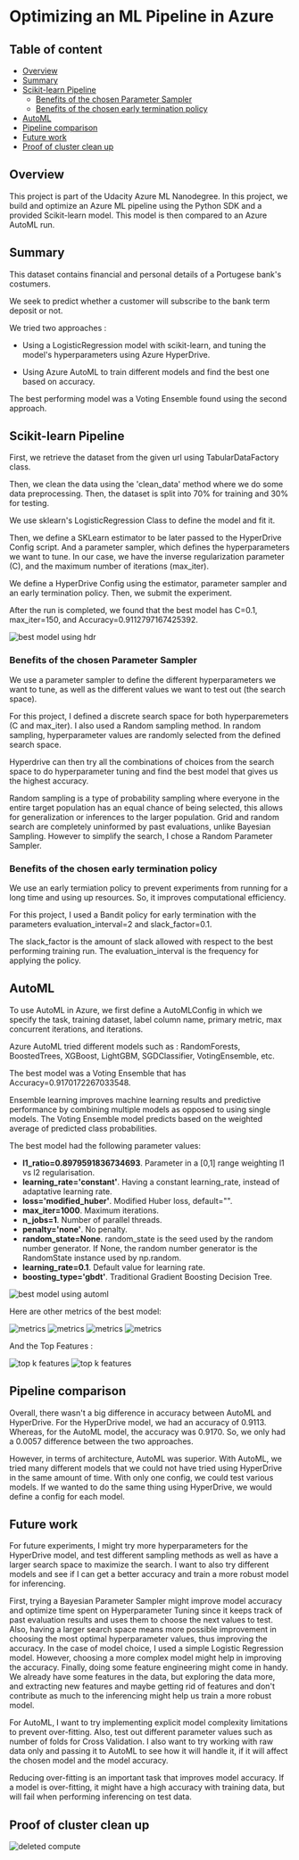 # Optimizing an ML Pipeline in Azure

## Table of content
* [Overview](#overview)
* [Summary](#summary)
* [Scikit-learn Pipeline](#scikit-learn-pipeline)
  - [Benefits of the chosen Parameter Sampler](#benefits-of-the-chosen-parameter-sampler)
  - [Benefits of the chosen early termination policy](#benefits-of-the-chosen-early-termination-policy)
* [AutoML](#automl)
* [Pipeline comparison](#pipeline-comparison)
* [Future work](#future-work)
* [Proof of cluster clean up](#proof-of-cluster-clean-up)

## Overview
This project is part of the Udacity Azure ML Nanodegree.
In this project, we build and optimize an Azure ML pipeline using the Python SDK and a provided Scikit-learn model.
This model is then compared to an Azure AutoML run.

## Summary
This dataset contains financial and personal details of a Portugese bank's costumers.

We seek to predict whether a customer will subscribe to the bank term deposit or not.

We tried two approaches :

* Using a LogisticRegression model with scikit-learn, and tuning the model's hyperparameters using Azure HyperDrive.

* Using Azure AutoML to train different models and find the best one based on accuracy.

The best performing model was a Voting Ensemble found using the second approach.

## Scikit-learn Pipeline
First, we retrieve the dataset from the given url using TabularDataFactory class.

Then, we clean the data using the 'clean_data' method where we do some data preprocessing. Then, the dataset is split into 70% for training and 30% for testing.

We use sklearn's LogisticRegression Class to define the model and fit it.

Then, we define a SKLearn estimator to be later passed to the HyperDrive Config script. And a parameter sampler, which defines the hyperparameters we want to tune. In our case, we have the inverse regularization parameter (C), and the maximum number of iterations (max_iter).

We define a HyperDrive Config using the estimator, parameter sampler and an early termination policy. Then, we submit the experiment.

After the run is completed, we found that the best model has C=0.1, max_iter=150, and Accuracy=0.9112797167425392.

![best model using hdr](images/best_model_hdr.png)

### Benefits of the chosen Parameter Sampler
We use a parameter sampler to define the different hyperparameters we want to tune, as well as the different values we want to test out (the search space).

For this project, I defined a discrete search space for both hyperparemeters (C and max_iter). I also used a Random sampling method. In random sampling, hyperparameter values are randomly selected from the defined search space. 

Hyperdrive can then try all the combinations of choices from the search space to do hyperparameter tuning and find the best model that gives us the highest accuracy.

Random sampling is a type of probability sampling where everyone in the entire target population has an equal chance of being selected, this allows for generalization or inferences to the larger population. Grid and random search are completely uninformed by past evaluations, unlike Bayesian Sampling. However to simplify the search, I chose a Random Parameter Sampler.

### Benefits of the chosen early termination policy
We use an early termiation policy to prevent experiments from running for a long time and using up resources. So, it improves computational efficiency.

For this project, I used a Bandit policy for early termination with the parameters evaluation_interval=2 and slack_factor=0.1.

The slack_factor is the amount of slack allowed with respect to the best performing training run. The evaluation_interval is the frequency for applying the policy.

## AutoML
To use AutoML in Azure, we first define a AutoMLConfig in which we specify the task, training dataset, label column name, primary metric, max concurrent iterations, and iterations.

Azure AutoML tried different models such as : RandomForests, BoostedTrees, XGBoost, LightGBM, SGDClassifier, VotingEnsemble, etc. 

The best model was a Voting Ensemble that has Accuracy=0.9170172267033548. 

Ensemble learning improves machine learning results and predictive performance by combining multiple models as opposed to using single models. The Voting Ensemble model predicts based on the weighted average of predicted class probabilities.

The best model had the following parameter values:
* **l1_ratio=0.8979591836734693**. Parameter in a [0,1] range weighting l1 vs l2 regularisation.
* **learning_rate='constant'**. Having a constant learning_rate, instead of adaptative learning rate.
* **loss='modified_huber'**. Modified Huber loss, default="".
* **max_iter=1000**. Maximum iterations.
* **n_jobs=1**. Number of parallel threads.
* **penalty='none'**. No penalty.
* **random_state=None**. random_state is the seed used by the random number generator. If None, the random number generator is the RandomState instance used by np.random.
* **learning_rate=0.1**. Default value for learning rate.
* **boosting_type='gbdt'**. Traditional Gradient Boosting Decision Tree.

![best model using automl](images/votingensemble.png)

Here are other metrics of the best model:

![metrics](images/best_model_aml_1.png)
![metrics](images/best_metrics_2.png)
![metrics](images/best_metrics_3.png)
![metrics](images/best_metrics_4.png)

And the Top Features :

![top k features](images/top_k.png)
![top k features](images/top_k_2.png)

## Pipeline comparison
Overall, there wasn't a big difference in accuracy between AutoML and HyperDrive. For the HyperDrive model, we had an accuracy of 0.9113. Whereas, for the AutoML model, the accuracy was 0.9170. So, we only had a 0.0057 difference between the two approaches.

However, in terms of architecture, AutoML was superior. With AutoML, we tried many different models that we could not have tried using HyperDrive in the same amount of time. With only one config, we could test various models. If we wanted to do the same thing using HyperDrive, we would define a config for each model.

## Future work
For future experiments, I might try more hyperparameters for the HyperDrive model, and test different sampling methods as well as have a larger search space to maximize the search. I want to also try different models and see if I can get a better accuracy and train a more robust model for inferencing.

First, trying a Bayesian Parameter Sampler might improve model accuracy and optimize time spent on Hyperparameter Tuning since it keeps track of past evaluation results and uses them to choose the next values to test. Also, having a larger search space means more possible improvement in choosing the most optimal hyperparameter values, thus improving the accuracy. In the case of model choice, I used a simple Logistic Regression model. However, choosing a more complex model might help in improving the accuracy. Finally, doing some feature engineering might come in handy. We already have some features in the data, but exploring the data more, and extracting new features and maybe getting rid of features and don't contribute as much to the inferencing might help us train a more robust model.

For AutoML, I want to try implementing explicit model complexity limitations to prevent over-fitting. Also, test out different parameter values such as number of folds for Cross Validation. I also want to try working with raw data only and passing it to AutoML to see how it will handle it, if it will affect the chosen model and the model accuracy.

Reducing over-fitting is an important task that improves model accuracy. If a model is over-fitting, it might have a high accuracy with training data, but will fail when performing inferencing on test data.

## Proof of cluster clean up
![deleted compute](images/deleted_compute.png)
